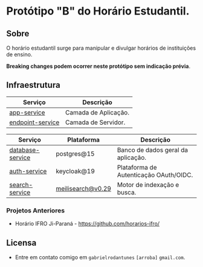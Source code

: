 # Protótipo "B" do Horário Estudantil.

## Sobre

O horário estudantil surge para manipular e divulgar horários de instituições de ensino.

**Breaking changes podem ocorrer neste protótipo sem indicação prévia**.

## Infraestrutura

| Serviço                                                          | Descrição            |
|------------------------------------------------------------------| -------------------- |
| [app-service](./services/app-service/)                           | Camada de Aplicação. |
| [endpoint-service](./services/endpoint-service/)                 | Camada de Servidor.  |

| Serviço                                         | Plataforma                                    | Descrição                              |
|-------------------------------------------------|-----------------------------------------------| -------------------------------------- |
| [database-service](./services/database-service) | postgres@15     | Banco de dados geral da aplicação.     | 
| [auth-service](./services/auth-service)         | keycloak@19        | Plataforma de Autenticação OAuth/OIDC. |
| [search-service](./services/search-service)     | meilisearch@v0.29 | Motor de indexação e busca.            |

### Projetos Anteriores

- Horário IFRO Ji-Paraná - <https://github.com/horarios-ifro/>

## Licensa

- Entre em contato comigo em `gabrielrodantunes` `[arroba]` `gmail.com`.
